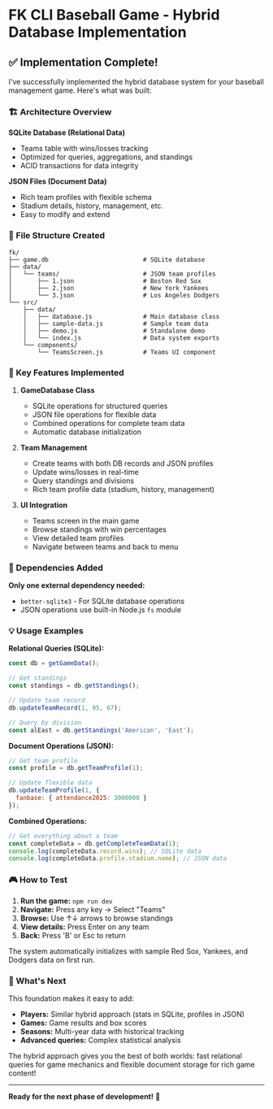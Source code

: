 # FK CLI Baseball Game - Hybrid Database Implementation

## ✅ Implementation Complete!

I've successfully implemented the hybrid database system for your baseball management game. Here's what was built:

### 🏗️ Architecture Overview

**SQLite Database (Relational Data)**
- Teams table with wins/losses tracking
- Optimized for queries, aggregations, and standings
- ACID transactions for data integrity

**JSON Files (Document Data)**  
- Rich team profiles with flexible schema
- Stadium details, history, management, etc.
- Easy to modify and extend

### 📁 File Structure Created

```
fk/
├── game.db                          # SQLite database
├── data/
│   └── teams/                       # JSON team profiles
│       ├── 1.json                   # Boston Red Sox
│       ├── 2.json                   # New York Yankees  
│       └── 3.json                   # Los Angeles Dodgers
└── src/
    ├── data/
    │   ├── database.js              # Main database class
    │   ├── sample-data.js           # Sample team data
    │   ├── demo.js                  # Standalone demo
    │   └── index.js                 # Data system exports
    └── components/
        └── TeamsScreen.js           # Teams UI component
```

### 🎯 Key Features Implemented

1. **GameDatabase Class**
   - SQLite operations for structured queries
   - JSON file operations for flexible data
   - Combined operations for complete team data
   - Automatic database initialization

2. **Team Management**
   - Create teams with both DB records and JSON profiles
   - Update wins/losses in real-time
   - Query standings and divisions
   - Rich team profile data (stadium, history, management)

3. **UI Integration**
   - Teams screen in the main game
   - Browse standings with win percentages
   - View detailed team profiles
   - Navigate between teams and back to menu

### 🚀 Dependencies Added

**Only one external dependency needed:**
- `better-sqlite3` - For SQLite database operations
- JSON operations use built-in Node.js `fs` module

### 💡 Usage Examples

**Relational Queries (SQLite):**
```javascript
const db = getGameData();

// Get standings
const standings = db.getStandings();

// Update team record  
db.updateTeamRecord(1, 95, 67);

// Query by division
const alEast = db.getStandings('American', 'East');
```

**Document Operations (JSON):**
```javascript
// Get team profile
const profile = db.getTeamProfile(1);

// Update flexible data
db.updateTeamProfile(1, { 
  fanbase: { attendance2025: 3000000 }
});
```

**Combined Operations:**
```javascript
// Get everything about a team
const completeData = db.getCompleteTeamData(1);
console.log(completeData.record.wins); // SQLite data
console.log(completeData.profile.stadium.name); // JSON data
```

### 🎮 How to Test

1. **Run the game:** `npm run dev`
2. **Navigate:** Press any key → Select "Teams"
3. **Browse:** Use ↑↓ arrows to browse standings
4. **View details:** Press Enter on any team
5. **Back:** Press 'B' or Esc to return

The system automatically initializes with sample Red Sox, Yankees, and Dodgers data on first run.

### 🔄 What's Next

This foundation makes it easy to add:
- **Players:** Similar hybrid approach (stats in SQLite, profiles in JSON)
- **Games:** Game results and box scores
- **Seasons:** Multi-year data with historical tracking
- **Advanced queries:** Complex statistical analysis

The hybrid approach gives you the best of both worlds: fast relational queries for game mechanics and flexible document storage for rich game content!

---

**Ready for the next phase of development!** 🚀